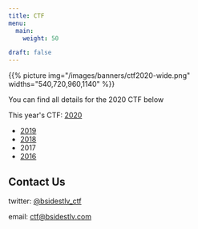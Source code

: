 ```yaml
---
title: CTF
menu:
  main:
    weight: 50

draft: false
---
```


{{% picture img="/images/banners/ctf2020-wide.png" widths="540,720,960,1140" %}}

You can find all details for the 2020 CTF below

This year's CTF: [2020](2020)

* [2019](2019)
* [2018](2018)
* 2017
* [2016](2016)

## Contact Us

twitter: [@bsidestlv_ctf](https://twitter.com/BSidesTLV_CTF)

email: [ctf@bsidestlv.com](mailto:ctf@bsidestlv.com)
